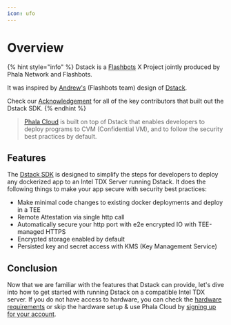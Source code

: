 ```yaml
---
icon: ufo
---
```


# Overview

{% hint style="info" %}
Dstack is a [Flashbots](https://www.flashbots.net/) X Project jointly produced by Phala Network and Flashbots.

It was inspired by [Andrew's](https://github.com/amiller) (Flashbots team) design of [Dstack](https://collective.flashbots.net/t/dstack-speedrunning-a-p2p-confidential-vm).

Check our [Acknowledgement](acknowledgement.md) for all of the key contributors that built out the Dstack SDK.
{% endhint %}

> [Phala Cloud](overview/phala-network/phala-cloud.md) is built on top of Dstack that enables developers to deploy programs to CVM (Confidential VM), and to follow the security best practices by default.

## Features

The [Dstack SDK](https://github.com/dstack-TEE/dstack) is designed to simplify the steps for developers to deploy any dockerized app to an Intel TDX Server running Dstack. It does the following things to make your app secure with security best practices:

* Make minimal code changes to existing docker deployments and deploy in a TEE
* Remote Attestation via single http call
* Automatically secure your http port with e2e encrypted IO with TEE-managed HTTPS
* Encrypted storage enabled by default
* Persisted key and secret access with KMS (Key Management Service)

## Conclusion

Now that we are familiar with the features that Dstack can provide, let's dive into how to get started with running Dstack on a compatible Intel TDX server. If you do not have access to hardware, you can check the [hardware requirements](hardware-requirements.md) or skip the hardware setup & use Phala Cloud by [signing up for your account](../cloud/getting-started/sign-up-for-cloud-account.md).
